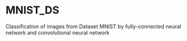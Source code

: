 # MNIST_DS
Classification of images from Dataset MNIST by fully-connected neural network and convolutional neural network
